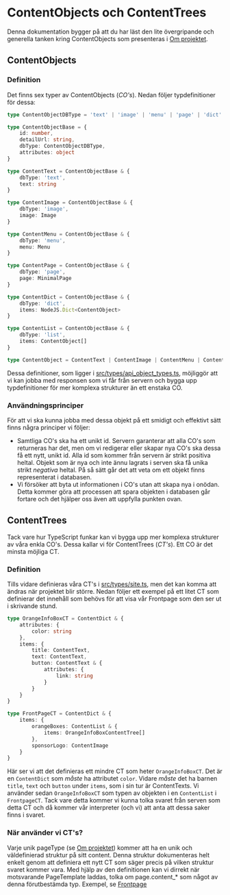 # ContentObjects och ContentTrees
Denna dokumentation bygger på att du har läst den lite övergripande och generella tanken kring ContentObjects som 
presenteras i [Om projektet](../Om%20projektet.md).

## ContentObjects

### Definition
Det finns sex typer av ContentObjects (_CO's_). Nedan följer typdefinitioner för dessa:

```typescript jsx
type ContentObjectDBType = 'text' | 'image' | 'menu' | 'page' | 'dict' | 'list'

type ContentObjectBase = {
    id: number,
    detailUrl: string,
    dbType: ContentObjectDBType,
    attributes: object
}

type ContentText = ContentObjectBase & {
    dbType: 'text',
    text: string
}

type ContentImage = ContentObjectBase & {
    dbType: 'image',
    image: Image
}

type ContentMenu = ContentObjectBase & {
    dbType: 'menu',
    menu: Menu
}

type ContentPage = ContentObjectBase & {
    dbType: 'page',
    page: MinimalPage
}

type ContentDict = ContentObjectBase & {
    dbType: 'dict',
    items: NodeJS.Dict<ContentObject>
}

type ContentList = ContentObjectBase & {
    dbType: 'list',
    items: ContentObject[]
}

type ContentObject = ContentText | ContentImage | ContentMenu | ContentPage | ContentDict | ContentList
```

Dessa definitioner, som ligger i [src/types/api_object_types.ts](../../client/src/types/api_object_types.ts), 
möjliggör att vi kan jobba med responsen som vi får från servern och bygga upp typdefinitioner för mer komplexa 
strukturer än ett enstaka CO.

### Användningsprinciper
För att vi ska kunna jobba med dessa objekt på ett smidigt och effektivt sätt finns några principer vi följer:

- Samtliga CO's ska ha ett unikt id. Servern garanterar att alla CO's som returneras har det, men om vi redigerar 
  eller skapar nya CO's ska dessa få ett nytt, unikt id. Alla id som kommer från servern är strikt positiva heltal. 
  Objekt som är nya och inte ännu lagrats i serven ska få unika strikt *negativa* heltal. På så sätt går det att 
  veta om ett objekt finns representerat i databasen.
- Vi försöker att byta ut informationen i CO's utan att skapa nya i onödan. Detta kommer göra att processen att 
  spara objekten i databasen går fortare och det hjälper oss även att uppfylla punkten ovan.
  

## ContentTrees
Tack vare hur TypeScript funkar kan vi bygga upp mer komplexa strukturer av våra enkla CO's. Dessa kallar vi för 
ContentTrees (_CT's_). Ett CO är det minsta möjliga CT.

### Definition
Tills vidare definieras våra CT's i [src/types/site.ts](../../client/src/types/site.ts),
men det kan komma att ändras när projektet blir större. Nedan följer ett exempel på ett litet CT som definierar det 
innehåll som behövs för att visa vår Frontpage som den ser ut i skrivande stund.

```typescript jsx
type OrangeInfoBoxCT = ContentDict & {
    attributes: {
        color: string
    },
    items: {
        title: ContentText,
        text: ContentText,
        button: ContentText & {
            attributes: {
                link: string
            }
        }
    }
}

type FrontPageCT = ContentDict & {
    items: {
        orangeBoxes: ContentList & {
            items: OrangeInfoBoxContentTree[]
        },
        sponsorLogo: ContentImage
    }
}
```
Här ser vi att det definieras ett mindre CT som heter `OrangeInfoBoxCT`. Det är en `ContentDict` som *måste* ha 
attributet `color`. Vidare *måste* det ha barnen `title`, `text` och `button` under `items`, som i sin tur är 
ContentTexts. Vi använder sedan `OrangeInfoBoxCT` som typen av objekten i en `ContentList` i `FrontpageCT`. Tack 
vare detta kommer vi kunna tolka svaret från serven som detta CT och då kommer vår interpreter (och vi) att anta att 
dessa saker finns i svaret.

### När använder vi CT's?
Varje unik pageType (se [Om projektet](../Om%20projektet.md)) kommer att ha en unik och väldefinierad struktur på 
sitt content. Denna struktur dokumenteras helt enkelt genom att definiera ett nytt CT som säger precis på vilken 
struktur svaret kommer vara. Med hjälp av den definitionen kan vi dirrekt när motsvarande PageTemplate laddas, tolka 
om page.content_* som något av denna förutbestämda typ. Exempel, se 
[Frontpage](../../client/src/pages/Frontpage.tsx)


